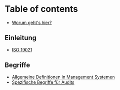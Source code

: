 # Table of contents

* [Worum geht's hier?](README.md)

## Einleitung

* [ISO 19021](einleitung/was-ist-die-iso-19021.md)

## Begriffe

* [Allgemeine Definitionen in Management Systemen](begriffe/allgemeine-definitionen-in-management-systemen.md)
* [Spezifische Begriffe für Audits](begriffe/spezifische-begriffe-fuer-audits.md)


